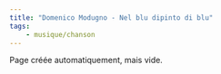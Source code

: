```yaml
---
title: "Domenico Modugno - Nel blu dipinto di blu"
tags:
    - musique/chanson
---
```


Page créée automatiquement, mais vide.
